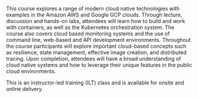 This course explores a range of modern cloud native technologies with examples in the Amazon AWS and Google GCP clouds. Through lecture, discussion and hands-on labs, attendees will learn how to build and work with containers, as well as the Kubernetes orchestration system. The course also covers cloud based monitoring systems and the use of command line, web-based and API development environments. Throughout the course participants will explore important cloud-based concepts such as resilience, state management, effective image creation, and distributed tracing. Upon completion, attendees will have a broad understanding of cloud native systems and how to leverage their unique features in the public cloud environments.

This is an instructor-led training (ILT) class and is available for onsite and online delivery.
